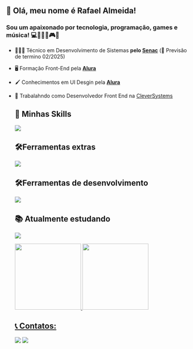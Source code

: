 ## 👋 Olá, meu nome é <strong>Rafael Almeida!</strong> 
<h3> Sou um apaixonado por tecnologia, programação, games e música! 💻🧑🏻‍💻🎮🎵</h3>

- 🧑🏻‍💻 Técnico em Desenvolvimento de Sistemas **pelo [Senac](https://www.df.senac.br/)** (🚧 Previsão de termino 02/2025)
- 🖥️ Formação Front-End pela **[Alura](https://cursos.alura.com.br/degree/certificate/b6e31f58-fc67-4cad-92db-fe0d6d1d3c4b)**
- 🖌️ Conhecimentos em UI Desgin pela **[Alura](https://www.alura.com.br/)**
- 💼 Trabalahndo como Desenvolvedor Front End na [CleverSystems](https://cleversystems.com.br/)

  ## 🚀 Minhas Skills
  <p align='left'>
    <img loading="lazy" src="https://skillicons.dev/icons?i=js,ts,react,nextjs,materialui,vite,html,css,wordpress,electron,git,github"/>  
  </p>

  ## 🛠️Ferramentas extras
 
  <p align="left">
    <img src="https://skillicons.dev/icons?i=ps,pr,androidstudio" />
  </p>

  ## 🛠️Ferramentas de desenvolvimento

  <p align="left">
      <img src="https://skillicons.dev/icons?i=vscode,idea,figma" />
  </p>

  ## 📚 Atualmente estudando

   <p align="left">
      <img src="https://skillicons.dev/icons?i=java" />
  </p>

  <div>
  <a href="https://github.com/rafadealmeida">
    <img loading="lazy" height="180em" src="https://github-readme-stats.vercel.app/api/top-langs/?username=rafadealmeida&layout=compact&langs_count=5&theme=dracula&hide_langs_below=1"/>
    <img loading="lazy" height="180em" src="https://github-readme-stats.vercel.app/api?username=rafadealmeida&show_icons=true&theme=dracula&include_all_commits=true&count_private=true"/>
  </div>

  ## 📞 Contatos:

  <div>
    <a href = "mailto:rafa.almeida.dev@gmail.com"><img loading="lazy" src="https://img.shields.io/badge/Gmail-D14836?style=for-the-badge&logo=gmail&logoColor=white" target="_blank"></a>
    <a href="https://www.linkedin.com/in/rafa-almeida-dev/" target="_blank"><img loading="lazy" src="https://img.shields.io/badge/-LinkedIn-%230077B5?style=for-the-badge&logo=linkedin&logoColor=white" target="_blank"></a>   
  </div>
